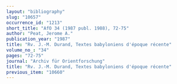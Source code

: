 ```yaml
---
layout: "bibliography"
slug: "10657"
occurrence_id: "1213"
short_title: "AfO 34 (1987 publ. 1988), 72-75"
author: "Peat, Jerome A."
publication_year: "1987"
title: "Rv. J.-M. Durand, Textes babyloniens d'époque récente"
volume_no_: "34"
pages: "72-75"
journal: "Archiv für Orientforschung"
title: "Rv. J.-M. Durand, Textes babyloniens d'époque récente"
previous_item: "10660"
---
```

